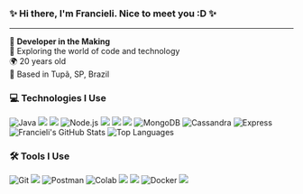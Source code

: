 ### ✨ Hi there, I'm Francieli. Nice to meet you :D ✨

---

🚀 **Developer in the Making**  
🎉 Exploring the world of code and technology  
🌍 20 years old  
📍 Based in Tupã, SP, Brazil


### 💻 Technologies I Use

<div>
  <img src="https://img.shields.io/badge/Java-ED8B00?style=for-the-badge&logo=openjdk&logoColor=white" alt="Java"/>
  <img src="https://img.shields.io/badge/Python-14354C?style=for-the-badge&logo=python&logoColor=white"/>
  <img src="https://img.shields.io/badge/JavaScript-F7DF1E?style=for-the-badge&logo=javascript&logoColor=black"/>
  <img src="https://img.shields.io/badge/Node.js-43853D?style=for-the-badge&logo=node.js&logoColor=white" alt="Node.js"/>
  <img src="https://img.shields.io/badge/HTML5-E34F26?style=for-the-badge&logo=html5&logoColor=white"/>
  <img src="https://img.shields.io/badge/CSS3-1572B6?style=for-the-badge&logo=css3&logoColor=white"/>
  <img src="https://img.shields.io/badge/MySQL-00000F?style=for-the-badge&logo=mysql&logoColor=white"/>
  <img src="https://img.shields.io/badge/MongoDB-4EA94B?style=for-the-badge&logo=mongodb&logoColor=white" alt="MongoDB"/>
  <img src="https://img.shields.io/badge/Cassandra-1287B1?style=for-the-badge&logo=apache%20cassandra&logoColor=white" alt="Cassandra"/>
  <img src="https://img.shields.io/badge/Express.js-404D59?style=for-the-badge" alt="Express"/>
</div>


<div>
  <img src="https://github-readme-stats.vercel.app/api?username=FrancieliMrtns&show_icons=true&theme=radical" alt="Francieli's GitHub Stats"/>
  <img src="https://github-readme-stats.vercel.app/api/top-langs/?username=FrancieliMrtns&layout=compact&theme=radical" alt="Top Languages"/>
</div>


### 🛠️ Tools I Use

<div>
  <img src="https://img.shields.io/badge/GIT-E44C30?style=for-the-badge&logo=git&logoColor=white" alt="Git"/>
  <img src="https://img.shields.io/badge/Eclipse-2C2255?style=for-the-badge&logo=eclipse&logoColor=white"/>
  <img src="https://img.shields.io/badge/Postman-F76935?style=for-the-badge&logo=postman&logoColor=white" alt="Postman"/>
  <img src="https://img.shields.io/badge/Colab-F9AB00?style=for-the-badge&logo=googlecolab&color=525252" alt="Colab"/>
  <img src="https://img.shields.io/badge/Visual_Studio_Code-0078D4?style=for-the-badge&logo=visual%20studio%20code&logoColor=white"/>
  <img src="https://img.shields.io/badge/Gitpod-000000?style=for-the-badge&logo=gitpod&logoColor=#FFAE33"/>
  <img src="https://img.shields.io/badge/Docker-0db7ed?style=for-the-badge&logo=docker&logoColor=white" alt="Docker"/>
  <img src= "https://img.shields.io/badge/Microsoft_Excel-217346?style=for-the-badge&logo=microsoft-excel&logoColor=white"/>
</div>




   
